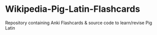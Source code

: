 # Wikipedia-Pig-Latin-Flashcards
Repository containing Anki Flashcards &amp; source code to learn/revise Pig Latin
